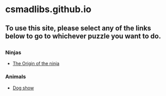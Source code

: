 # csmadlibs.github.io
<h2>To use this site, please select any of the links below to go to whichever puzzle you want to do.<h2>
<h3>Ninjas</h3>
<ul>
    <li><a href="https://csmadlibs.github.io/The-Origin-of-the-Ninja/">The Origin of the ninja</a></li>
</ul>
<h3>Animals</h3>
<ul>
    <li><a href="">Dog show</a></li>